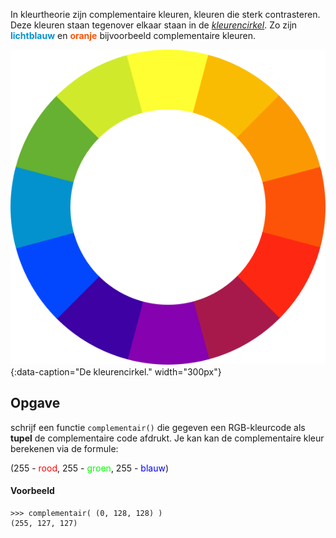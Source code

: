 In kleurtheorie zijn complementaire kleuren, kleuren die sterk contrasteren. Deze kleuren staan tegenover elkaar staan in de <a href="https://nl.wikipedia.org/wiki/Kleurencirkel" target="_blanc">*kleurencirkel*</a>. Zo zijn <span style="color:#0392CE">**lichtblauw**</span> en <span style="color:#FD5308">**oranje**</span> bijvoorbeeld complementaire kleuren.

![De kleurencirkel.](media/color-wheel.png "Afbeelding door Sakurambo op Wikipedia."){:data-caption="De kleurencirkel." width="300px"}

## Opgave
schrijf een functie `complementair()` die gegeven een RGB-kleurcode als **tupel** de complementaire code afdrukt. Je kan kan de complementaire kleur berekenen via de formule:

<div class="dodona-centered-group">
(255 - <span style="color:#FF0000">rood</span>, 255 - <span style="color:#00FF00">groen</span>, 255 - <span style="color:#0000FF">blauw</span>)
</div>

#### Voorbeeld
```
>>> complementair( (0, 128, 128) )
(255, 127, 127)
```